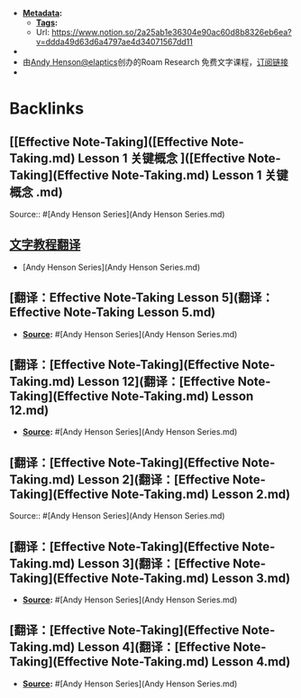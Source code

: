 - **[Metadata](Metadata.md):**
    - **[Tags](Tags.md):**
    - Url: https://www.notion.so/2a25ab1e36304e90ac60d8b8326eb6ea?v=ddda49d63d6a4797ae4d34071567dd11
- 
- 由[Andy Henson@elaptics](https://twitter.com/elaptics)创办的Roam Research 免费文字课程，[订阅链接](https://roam.elaptics.co.uk/learn)
- 

# Backlinks
## [[Effective Note-Taking]([Effective Note-Taking.md) Lesson 1 关键概念 ]([Effective Note-Taking](Effective Note-Taking.md) Lesson 1 关键概念 .md)
Source:: #[Andy Henson Series](Andy Henson Series.md)

## [文字教程翻译](文字教程翻译.md)
- [Andy Henson Series](Andy Henson Series.md)

## [翻译：Effective Note-Taking Lesson 5](翻译：Effective Note-Taking Lesson 5.md)
- **[Source](Source.md):** #[Andy Henson Series](Andy Henson Series.md)

## [翻译：[Effective Note-Taking](Effective Note-Taking.md) Lesson 12](翻译：[Effective Note-Taking](Effective Note-Taking.md) Lesson 12.md)
- **[Source](Source.md):** #[Andy Henson Series](Andy Henson Series.md)

## [翻译：[Effective Note-Taking](Effective Note-Taking.md) Lesson 2](翻译：[Effective Note-Taking](Effective Note-Taking.md) Lesson 2.md)
Source:: #[Andy Henson Series](Andy Henson Series.md)

## [翻译：[Effective Note-Taking](Effective Note-Taking.md) Lesson 3](翻译：[Effective Note-Taking](Effective Note-Taking.md) Lesson 3.md)
- **[Source](Source.md):** #[Andy Henson Series](Andy Henson Series.md)

## [翻译：[Effective Note-Taking](Effective Note-Taking.md) Lesson 4](翻译：[Effective Note-Taking](Effective Note-Taking.md) Lesson 4.md)
- **[Source](Source.md):** #[Andy Henson Series](Andy Henson Series.md)


